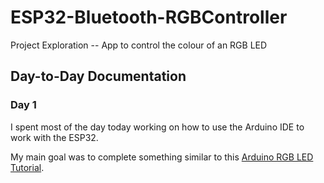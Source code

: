 # ESP32-Bluetooth-RGBController
Project Exploration -- App to control the colour of an RGB LED







## Day-to-Day Documentation
### Day 1
I spent most of the day today working on how to use the Arduino IDE to work with the ESP32. 

My main goal was to complete something similar to this [Arduino RGB LED Tutorial](https://create.arduino.cc/projecthub/muhammad-aqib/arduino-rgb-led-tutorial-fc003e).
